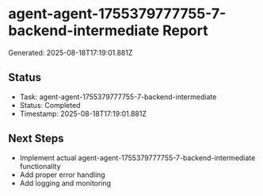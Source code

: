 # agent-agent-1755379777755-7-backend-intermediate Report

Generated: 2025-08-18T17:19:01.881Z

## Status
- Task: agent-agent-1755379777755-7-backend-intermediate
- Status: Completed
- Timestamp: 2025-08-18T17:19:01.881Z

## Next Steps
- Implement actual agent-agent-1755379777755-7-backend-intermediate functionality
- Add proper error handling
- Add logging and monitoring
